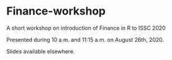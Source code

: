 # Finance-workshop
A short workshop on introduction of Finance in R to ISSC 2020

Presented during 10 a.m. and 11:15 a.m. on August 26th, 2020.

Slides available elsewhere.
